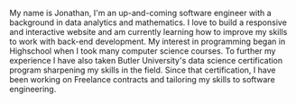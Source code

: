 My name is Jonathan, I'm an up-and-coming software engineer with a background in data analytics and mathematics. I love to build a responsive and interactive website and am currently learning how to improve my skills to work with back-end development. My interest in programming began in Highschool when I took many computer science courses. To further my experience I have also taken Butler University's data science certification program sharpening my skills in the field. Since that certification, I have been working on Freelance contracts and tailoring my skills to software engineering.
